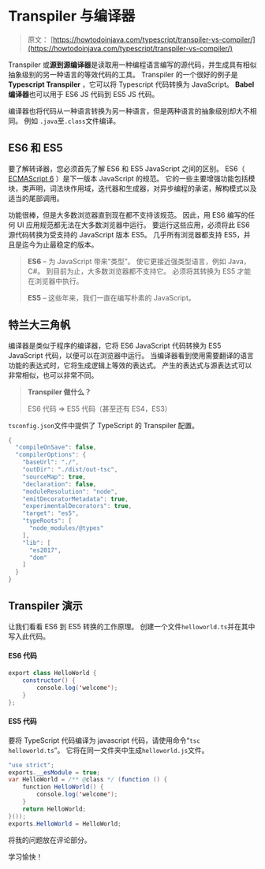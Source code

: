 # Transpiler 与编译器

> 原文： [https://howtodoinjava.com/typescript/transpiler-vs-compiler/](https://howtodoinjava.com/typescript/transpiler-vs-compiler/)

Transpiler 或**源到源编译器**是读取用一种编程语言编写的源代码，并生成具有相似抽象级别的另一种语言的等效代码的工具。 Transpiler 的一个很好的例子是 **Typescript Transpiler** ，它可以将 Typescript 代码转换为 JavaScript。 **Babel 编译器**也可以用于 ES6 JS 代码到 ES5 JS 代码。

编译器也将代码从一种语言转换为另一种语言，但是两种语言的抽象级别却大不相同。 例如 `.java`至`.class`文件编译。

## ES6 和 ES5

要了解转译器，您必须首先了解 ES6 和 ES5 JavaScript 之间的区别。 ES6（ [ECMAScript 6](https://www.ecma-international.org/ecma-262/6.0/) ）是下一版本 JavaScript 的规范。 它的一些主要增强功能包括模块，类声明，词法块作用域，迭代器和生成器，对异步编程的承诺，解构模式以及适当的尾部调用。

功能很棒，但是大多数浏览器直到现在都不支持该规范。 因此，用 ES6 编写的任何 UI 应用规范都无法在大多数浏览器中运行。 要运行这些应用，必须将此 ES6 源代码转换为受支持的 JavaScript 版本 ES5。 几乎所有浏览器都支持 ES5，并且是迄今为止最稳定的版本。

> **ES6** – 为 JavaScript 带来“类型”。 使它更接近强类型语言，例如 Java，C#。 到目前为止，大多数浏览器都不支持它。 必须将其转换为 ES5 才能在浏览器中执行。
> 
> **ES5** – 这些年来，我们一直在编写朴素的 JavaScript。

## 特兰大三角帆

编译器是类似于程序的编译器，它将 ES6 JavaScript 代码转换为 ES5 JavaScript 代码，以便可以在浏览器中运行。 当编译器看到使用需要翻译的语言功能的表达式时，它将生成逻辑上等效的表达式。 产生的表达式与源表达式可以非常相似，也可以非常不同。

> **Transpiler 做什么？**
> 
> ES6 代码 => ES5 代码（甚至还有 ES4，ES3）

`tsconfig.json`文件中提供了 TypeScript 的 Transpiler 配置。

```java
{
  "compileOnSave": false,
  "compilerOptions": {
    "baseUrl": "./",
    "outDir": "./dist/out-tsc",
    "sourceMap": true,
    "declaration": false,
    "moduleResolution": "node",
    "emitDecoratorMetadata": true,
    "experimentalDecorators": true,
    "target": "es5",
    "typeRoots": [
      "node_modules/@types"
    ],
    "lib": [
      "es2017",
      "dom"
    ]
  }
}

```

## Transpiler 演示

让我们看看 ES6 到 ES5 转换的工作原理。 创建一个文件`helloworld.ts`并在其中写入此代码。

#### ES6 代码

```java
export class HelloWorld {
    constructor() {
        console.log('welcome');
    }
};

```

#### ES5 代码

要将 TypeScript 代码编译为 javascript 代码，请使用命令“`tsc helloworld.ts`”。 它将在同一文件夹中生成`helloworld.js`文件。

```java
"use strict";
exports.__esModule = true;
var HelloWorld = /** @class */ (function () {
    function HelloWorld() {
        console.log('welcome');
    }
    return HelloWorld;
}());
exports.HelloWorld = HelloWorld;

```

将我的问题放在评论部分。

学习愉快！
